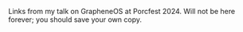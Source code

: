 Links from my talk on GrapheneOS at Porcfest 2024.
Will not be here forever; you should save your own copy.
